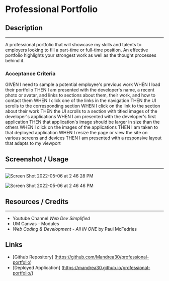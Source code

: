 # Professional Portfolio

## Description
---

A professional portfolio that will showcase my skills and talents to employers looking to fill a part-time or full-time position. An effective portfolio highlights your strongest work as well as the thought processes behind it.

### Acceptance Criteria
GIVEN I need to sample a potential employee's previous work
WHEN I load their portfolio
THEN I am presented with the developer's name, a recent photo or avatar, and links to sections about them, their work, and how to contact them
WHEN I click one of the links in the navigation
THEN the UI scrolls to the corresponding section
WHEN I click on the link to the section about their work
THEN the UI scrolls to a section with titled images of the developer's applications
WHEN I am presented with the developer's first application
THEN that application's image should be larger in size than the others
WHEN I click on the images of the applications
THEN I am taken to that deployed application
WHEN I resize the page or view the site on various screens and devices
THEN I am presented with a responsive layout that adapts to my viewport

## Screenshot / Usage
---
![Screen Shot 2022-05-06 at 2 46 28 PM](https://user-images.githubusercontent.com/93743349/167199551-dad51205-5f9d-4137-aeb2-6cef744ad2ab.png)

![Screen Shot 2022-05-06 at 2 46 46 PM](https://user-images.githubusercontent.com/93743349/167199596-8c5abda9-439f-400f-b676-205f0194ebac.png)


## Resources / Credits
---
* Youtube Channel _Web Dev Simplified_
* UM Canvas - Modules
* _Web Coding & Development - All IN ONE_ by Paul McFedries


## Links
* [Github Repository] (https://github.com/Mandrea30/professional-portfolio)
* [Deployed Application] (https://mandrea30.github.io/professional-portfolio/)